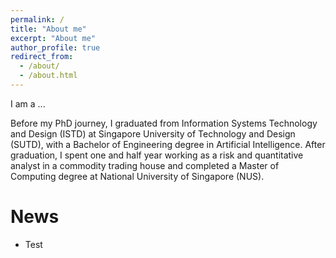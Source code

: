 ```yaml
---
permalink: /
title: "About me"
excerpt: "About me"
author_profile: true
redirect_from: 
  - /about/
  - /about.html
---
```


I am a ...

Before my PhD journey, I graduated from Information Systems Technology and Design (ISTD) at Singapore University of Technology and Design (SUTD),
with a Bachelor of Engineering degree in Artificial Intelligence.
After graduation, I spent one and half year working as a risk and quantitative analyst in a commodity trading house and 
completed a Master of Computing degree at National University of Singapore (NUS).

News
====
* Test
